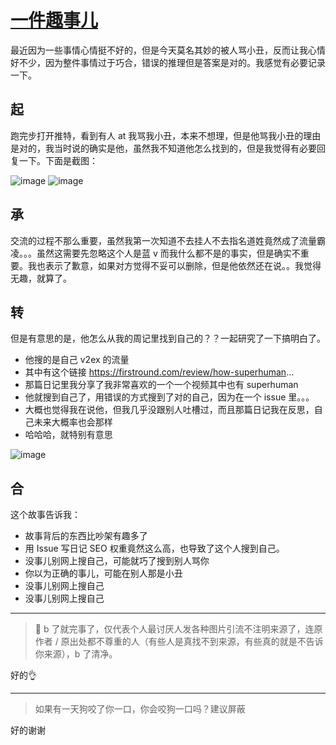 # [一件趣事儿](https://github.com/yihong0618/gitblog/issues/292)

最近因为一些事情心情挺不好的，但是今天莫名其妙的被人骂小丑，反而让我心情好不少，因为整件事情过于巧合，错误的推理但是答案是对的。我感觉有必要记录一下。

## 起

跑完步打开推特，看到有人 at 我骂我小丑，本来不想理，但是他骂我小丑的理由是对的，我当时说的确实是他，虽然我不知道他怎么找到的，但是我觉得有必要回复一下。下面是截图：

![image](https://github.com/user-attachments/assets/27f64df0-9a23-4c67-a0d0-c6b30aa2d517)
![image](https://github.com/user-attachments/assets/47d2aca3-1bfe-4122-8bb4-73ffdc4e62a5)


## 承

交流的过程不那么重要，虽然我第一次知道不去挂人不去指名道姓竟然成了流量霸凌。。。虽然这需要先忽略这个人是蓝 v 而我什么都不是的事实，但是确实不重要。我也表示了歉意，如果对方觉得不妥可以删除，但是他依然还在说。。我觉得无趣，就算了。

## 转

但是有意思的是，他怎么从我的周记里找到自己的？？一起研究了一下搞明白了。

- 他搜的是自己 v2ex 的流量
- 其中有这个链接 https://firstround.com/review/how-superhuman...
- 那篇日记里我分享了我非常喜欢的一个一个视频其中也有 superhuman
- 他就搜到自己了，用错误的方式搜到了对的自己，因为在一个 issue 里。。。
- 大概也觉得我在说他，但我几乎没跟别人吐槽过，而且那篇日记我在反思，自己未来大概率也会那样
- 哈哈哈，就特别有意思

![image](https://github.com/user-attachments/assets/22bdebac-18ec-4cf9-bda2-dfbfa6c9b706)


## 合

这个故事告诉我：

- 故事背后的东西比吵架有趣多了
- 用 Issue 写日记 SEO 权重竟然这么高，也导致了这个人搜到自己。
- 没事儿别网上搜自己，可能就巧了搜到别人骂你
- 你以为正确的事儿，可能在别人那是小丑
- 没事儿别网上搜自己
- 没事儿别网上搜自己



---

> 🫠 b 了就完事了，仅代表个人最讨厌人发各种图片引流不注明来源了，连原作者 / 原出处都不尊重的人（有些人是真找不到来源，有些真的就是不告诉你来源），b 了清净。

好的👌

---

> 如果有一天狗咬了你一口，你会咬狗一口吗？建议屏蔽

好的谢谢
